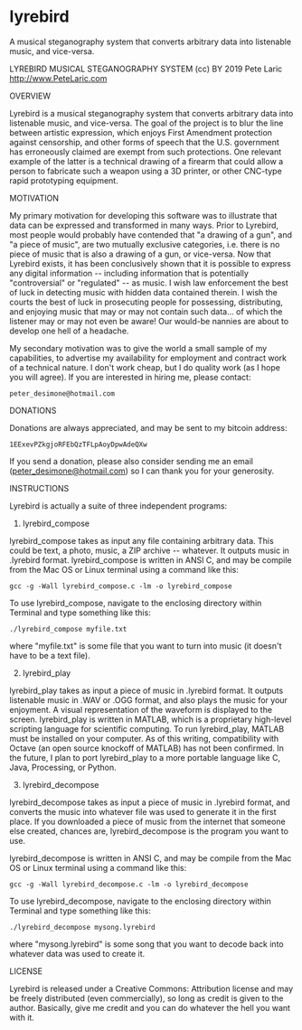 # lyrebird
A musical steganography system that converts arbitrary data into listenable music, and vice-versa.

LYREBIRD MUSICAL STEGANOGRAPHY SYSTEM
(cc) BY 2019 Pete Laric
http://www.PeteLaric.com



OVERVIEW

Lyrebird is a musical steganography system that converts arbitrary data into listenable music, and vice-versa.  The goal of the project is to blur the line between artistic expression, which enjoys First Amendment protection against censorship, and other forms of speech that the U.S. government has erroneously claimed are exempt from such protections.  One relevant example of the latter is a technical drawing of a firearm that could allow a person to fabricate such a weapon using a 3D printer, or other CNC-type rapid prototyping equipment.



MOTIVATION

My primary motivation for developing this software was to illustrate that data can be expressed and transformed in many ways.  Prior to Lyrebird, most people would probably have contended that "a drawing of a gun", and "a piece of music", are two mutually exclusive categories, i.e. there is no piece of music that is also a drawing of a gun, or vice-versa.  Now that Lyrebird exists, it has been conclusively shown that it is possible to express any digital information -- including information that is potentially "controversial" or "regulated" -- as music.  I wish law enforcement the best of luck in detecting music with hidden data contained therein.  I wish the courts the best of luck in prosecuting people for possessing, distributing, and enjoying music that may or may not contain such data... of which the listener may or may not even be aware!  Our would-be nannies are about to develop one hell of a headache.

My secondary motivation was to give the world a small sample of my capabilities, to advertise my availability for employment and contract work of a technical nature.  I don't work cheap, but I do quality work (as I hope you will agree).  If you are interested in hiring me, please contact:

	peter_desimone@hotmail.com



DONATIONS

Donations are always appreciated, and may be sent to my bitcoin address:

	1EExevPZkgjoRFEbQzTFLpAoyDpwAdeQXw

If you send a donation, please also consider sending me an email (peter_desimone@hotmail.com) so I can thank you for your generosity.



INSTRUCTIONS

Lyrebird is actually a suite of three independent programs:


1) lyrebird_compose

lyrebird_compose takes as input any file containing arbitrary data.  This could be text, a photo, music, a ZIP archive -- whatever.  It outputs music in .lyrebird format.  lyrebird_compose is written in ANSI C, and may be compile from the Mac OS or Linux terminal using a command like this:

	gcc -g -Wall lyrebird_compose.c -lm -o lyrebird_compose

To use lyrebird_compose, navigate to the enclosing directory within Terminal and type something like this:

	./lyrebird_compose myfile.txt

where "myfile.txt" is some file that you want to turn into music (it doesn't have to be a text file).


2) lyrebird_play

lyrebird_play takes as input a piece of music in .lyrebird format.  It outputs listenable music in .WAV or .OGG format, and also plays the music for your enjoyment.  A visual representation of the waveform is displayed to the screen.  lyrebird_play is written in MATLAB, which is a proprietary high-level scripting language for scientific computing.  To run lyrebird_play, MATLAB must be installed on your computer.  As of this writing, compatibility with Octave (an open source knockoff of MATLAB) has not been confirmed.  In the future, I plan to port lyrebird_play to a more portable language like C, Java, Processing, or Python.


3) lyrebird_decompose

lyrebird_decompose takes as input a piece of music in .lyrebird format, and converts the music into whatever file was used to generate it in the first place.  If you downloaded a piece of music from the internet that someone else created, chances are, lyrebird_decompose is the program you want to use.

lyrebird_decompose is written in ANSI C, and may be compile from the Mac OS or Linux terminal using a command like this:

	gcc -g -Wall lyrebird_decompose.c -lm -o lyrebird_decompose

To use lyrebird_decompose, navigate to the enclosing directory within Terminal and type something like this:

	./lyrebird_decompose mysong.lyrebird

where "mysong.lyrebird" is some song that you want to decode back into whatever data was used to create it.



LICENSE

Lyrebird is released under a Creative Commons: Attribution license and may be freely distributed (even commercially), so long as credit is given to the author.  Basically, give me credit and you can do whatever the hell you want with it.

